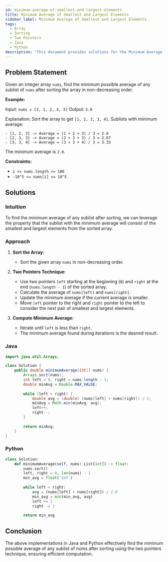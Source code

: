 ```yaml
---
id: minimum-average-of-smallest-and-largest-elements
title: Minimum Average of Smallest and Largest Elements
sidebar_label: Minimum Average of Smallest and Largest Elements
tags:
  - Array
  - Sorting
  - Two Pointers
  - Java
  - Python
description: "This document provides solutions for the Minimum Average of Smallest and Largest Elements problem."
---
```


## Problem Statement

Given an integer array `nums`, find the minimum possible average of any sublist of `nums` after sorting the array in non-decreasing order.

**Example:**

Input: `nums = [3, 1, 2, 4, 3]`
Output: `3.0`

Explanation:
Sort the array to get `[1, 2, 3, 3, 4]`.
Sublists with minimum average:

```
- [1, 2, 3] -> Average = (1 + 2 + 3) / 3 = 2.0
- [2, 3, 3] -> Average = (2 + 3 + 3) / 3 = 2.67
- [3, 3, 4] -> Average = (3 + 3 + 4) / 3 = 3.33
```

The minimum average is `2.0`.

**Constraints:**

- `1 <= nums.length <= 100`
- `-10^5 <= nums[i] <= 10^5`

## Solutions

### Intuition

To find the minimum average of any sublist after sorting, we can leverage the property that the sublist with the minimum average will consist of the smallest and largest elements from the sorted array.

### Approach

1. **Sort the Array:**
   - Sort the given array `nums` in non-decreasing order.

2. **Two Pointers Technique:**
   - Use two pointers `left` starting at the beginning (`0`) and `right` at the end (`nums.length - 1`) of the sorted array.
   - Calculate the average of `nums[left]` and `nums[right]`.
   - Update the minimum average if the current average is smaller.
   - Move `left` pointer to the right and `right` pointer to the left to consider the next pair of smallest and largest elements.

3. **Compute Minimum Average:**
   - Iterate until `left` is less than `right`.
   - The minimum average found during iterations is the desired result.

### Java 

```java
import java.util.Arrays;

class Solution {
    public double minimumAverage(int[] nums) {
        Arrays.sort(nums);
        int left = 0, right = nums.length - 1;
        double minAvg = Double.MAX_VALUE;
        
        while (left < right) {
            double avg = (double) (nums[left] + nums[right]) / 2;
            minAvg = Math.min(minAvg, avg);
            left++;
            right--;
        }
        
        return minAvg;
    }
}
```

### Python

```Python
class Solution:
    def minimumAverage(self, nums: List[int]) -> float:
        nums.sort()
        left, right = 0, len(nums) - 1
        min_avg = float('inf')
        
        while left < right:
            avg = (nums[left] + nums[right]) / 2.0
            min_avg = min(min_avg, avg)
            left += 1
            right -= 1
        
        return min_avg
```

## Conclusion 
The above implementations in Java and Python effectively find the minimum possible average of any sublist of nums after sorting using the two pointers technique, ensuring efficient computation.
